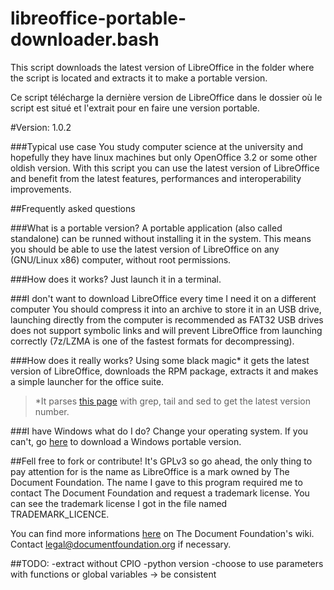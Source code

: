 libreoffice-portable-downloader.bash
====================================
This script downloads the latest version of LibreOffice in the folder where the script is located and extracts it to make a portable version.

Ce script télécharge la dernière version de LibreOffice dans le dossier où le script est situé et l'extrait pour en faire une version portable.

#Version: 1.0.2

###Typical use case
You study computer science at the university and hopefully they have linux machines but only OpenOffice 3.2 or some other oldish version. With this script you can use the latest version of LibreOffice and benefit from the latest features, performances and interoperability improvements. 

##Frequently asked questions

###What is a portable version?
A portable application (also called standalone) can be runned without installing it in the system. This means you should be able to use the latest version of LibreOffice on any (GNU/Linux x86) computer, without root permissions.

###How does it works?
Just launch it in a terminal.

###I don't want to download LibreOffice every time I need it on a different computer
You should compress it into an archive to store it in an USB drive, launching directly from the computer is recommended as FAT32 USB drives does not support symbolic links and will prevent LibreOffice from launching correctly (7z/LZMA is one of the fastest formats for decompressing).

###How does it really works?
Using some black magic* it gets the latest version of LibreOffice, downloads the RPM package, extracts it and makes a simple launcher for the office suite.

>*It parses [this page](https://download.documentfoundation.org/libreoffice/stable/) with grep, tail and sed to get the latest version number.

###I have Windows what do I do?
Change your operating system. If you can't, go [here](https://www.libreoffice.org/download/portable/) to download a Windows portable version.


##Fell free to fork or contribute!
It's GPLv3 so go ahead, the only thing to pay attention for is the name as LibreOffice is a mark owned by The Document Foundation. The name I gave to this program required me to contact The Document Foundation and request a trademark license. You can see the trademark license I got in the file named TRADEMARK_LICENCE.

You can find more informations [here](https://wiki.documentfoundation.org/TradeMark_Policy) on The Document Foundation's wiki. Contact [legal@documentfoundation.org](mailto:legal@documentfoundation.org) if necessary.



##TODO:
	-extract without CPIO
	-python version
	-choose to use parameters with functions or global variables -> be consistent
